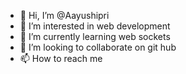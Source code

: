 - 👋 Hi, I’m @Aayushipri
- 👀 I’m interested in web development
- 🌱 I’m currently learning web sockets
- 💞️ I’m looking to collaborate on git hub
- 📫 How to reach me 

<!---
Aayushipri/Aayushipri is a ✨ special ✨ repository because its `README.md` (this file) appears on your GitHub profile.
You can click the Preview link to take a look at your changes.
--->
